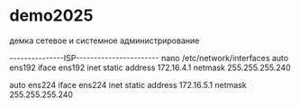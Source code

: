 # demo2025
демка сетевое и системное администрирование 

---------------ISP-----------------------
nano /etc/network/interfaces
auto ens192
iface ens192 inet static
    address 172.16.4.1
    netmask 255.255.255.240

auto ens224
iface ens224 inet static
    address 172.16.5.1
    netmask 255.255.255.240
